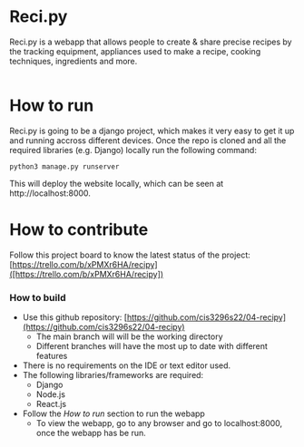 # Reci.py
Reci.py is a webapp that allows people to create & share precise recipes by the tracking equipment, appliances used to make a recipe, cooking techniques, ingredients and more.

![]()
# How to run
Reci.py is going to be a django project, which makes it very easy to get it up and running accross different devices. Once the repo is cloned and all the required libraries (e.g. Django) locally run the following command:

```
python3 manage.py runserver
```

This will deploy the website locally, which can be seen at http://localhost:8000.

# How to contribute
Follow this project board to know the latest status of the project: [https://trello.com/b/xPMXr6HA/recipy]([https://trello.com/b/xPMXr6HA/recipy])  

### How to build
- Use this github repository: [https://github.com/cis3296s22/04-recipy](https://github.com/cis3296s22/04-recipy)
    - The main branch will will be the working directory
    - Different branches will have the most up to date with different features 
- There is no requirements on the IDE or text editor used.
- The following libraries/frameworks are required:
    - Django 
    - Node.js
    - React.js
- Follow the *How to run* section to run the webapp
    - To view the webapp, go to any browser and go to localhost:8000, once the webapp has be run.
